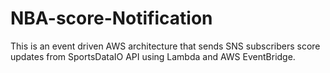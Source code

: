 # NBA-score-Notification
This is an event driven AWS architecture that sends SNS subscribers score updates from SportsDataIO API using Lambda and AWS EventBridge.
